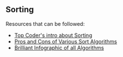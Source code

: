## Sorting ##

Resources that can be followed:
* [Top Coder's intro about Sorting](https://www.topcoder.com/community/data-science/data-science-tutorials/sorting/)
* [Pros and Cons of Various Sort Algorithms](http://betterexplained.com/articles/sorting-algorithms/)
* [Brilliant Infographic of all Algorithms](http://www.sorting-algorithms.com/)


